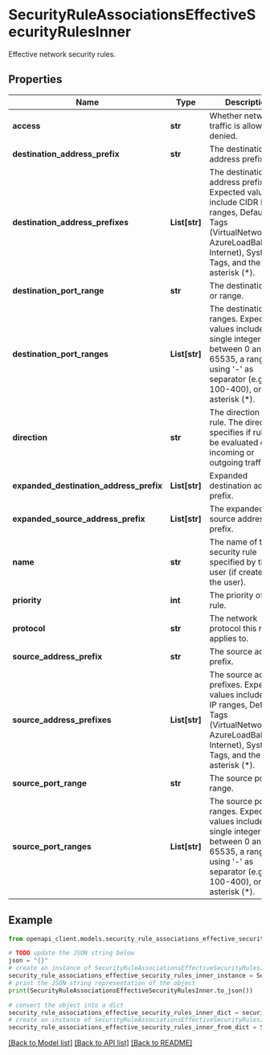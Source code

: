 # SecurityRuleAssociationsEffectiveSecurityRulesInner

Effective network security rules.

## Properties

Name | Type | Description | Notes
------------ | ------------- | ------------- | -------------
**access** | **str** | Whether network traffic is allowed or denied. | [optional] 
**destination_address_prefix** | **str** | The destination address prefix. | [optional] 
**destination_address_prefixes** | **List[str]** | The destination address prefixes. Expected values include CIDR IP ranges, Default Tags (VirtualNetwork, AzureLoadBalancer, Internet), System Tags, and the asterisk (*). | [optional] 
**destination_port_range** | **str** | The destination port or range. | [optional] 
**destination_port_ranges** | **List[str]** | The destination port ranges. Expected values include a single integer between 0 and 65535, a range using &#39;-&#39; as separator (e.g. 100-400), or an asterisk (*). | [optional] 
**direction** | **str** | The direction of the rule. The direction specifies if rule will be evaluated on incoming or outgoing traffic. | [optional] 
**expanded_destination_address_prefix** | **List[str]** | Expanded destination address prefix. | [optional] 
**expanded_source_address_prefix** | **List[str]** | The expanded source address prefix. | [optional] 
**name** | **str** | The name of the security rule specified by the user (if created by the user). | [optional] 
**priority** | **int** | The priority of the rule. | [optional] 
**protocol** | **str** | The network protocol this rule applies to. | [optional] 
**source_address_prefix** | **str** | The source address prefix. | [optional] 
**source_address_prefixes** | **List[str]** | The source address prefixes. Expected values include CIDR IP ranges, Default Tags (VirtualNetwork, AzureLoadBalancer, Internet), System Tags, and the asterisk (*). | [optional] 
**source_port_range** | **str** | The source port or range. | [optional] 
**source_port_ranges** | **List[str]** | The source port ranges. Expected values include a single integer between 0 and 65535, a range using &#39;-&#39; as separator (e.g. 100-400), or an asterisk (*). | [optional] 

## Example

```python
from openapi_client.models.security_rule_associations_effective_security_rules_inner import SecurityRuleAssociationsEffectiveSecurityRulesInner

# TODO update the JSON string below
json = "{}"
# create an instance of SecurityRuleAssociationsEffectiveSecurityRulesInner from a JSON string
security_rule_associations_effective_security_rules_inner_instance = SecurityRuleAssociationsEffectiveSecurityRulesInner.from_json(json)
# print the JSON string representation of the object
print(SecurityRuleAssociationsEffectiveSecurityRulesInner.to_json())

# convert the object into a dict
security_rule_associations_effective_security_rules_inner_dict = security_rule_associations_effective_security_rules_inner_instance.to_dict()
# create an instance of SecurityRuleAssociationsEffectiveSecurityRulesInner from a dict
security_rule_associations_effective_security_rules_inner_from_dict = SecurityRuleAssociationsEffectiveSecurityRulesInner.from_dict(security_rule_associations_effective_security_rules_inner_dict)
```
[[Back to Model list]](../README.md#documentation-for-models) [[Back to API list]](../README.md#documentation-for-api-endpoints) [[Back to README]](../README.md)


